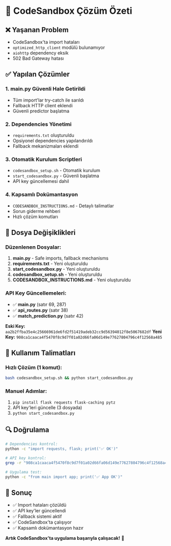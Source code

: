 # 🎯 CodeSandbox Çözüm Özeti

## ❌ **Yaşanan Problem**
- CodeSandbox'ta import hataları
- `optimized_http_client` modülü bulunamıyor
- `aiohttp` dependency eksik
- 502 Bad Gateway hatası

## ✅ **Yapılan Çözümler**

### **1. main.py Güvenli Hale Getirildi**
- Tüm import'lar try-catch ile sarıldı
- Fallback HTTP client eklendi
- Güvenli predictor başlatma

### **2. Dependencies Yönetimi**
- `requirements.txt` oluşturuldu
- Opsiyonel dependencies yapılandırıldı
- Fallback mekanizmaları eklendi

### **3. Otomatik Kurulum Scriptleri**
- `codesandbox_setup.sh` - Otomatik kurulum
- `start_codesandbox.py` - Güvenli başlatma
- API key güncellemesi dahil

### **4. Kapsamlı Dokümantasyon**
- `CODESANDBOX_INSTRUCTIONS.md` - Detaylı talimatlar
- Sorun giderme rehberi
- Hızlı çözüm komutları

## 🔧 **Dosya Değişiklikleri**

### **Düzenlenen Dosyalar:**
1. **main.py** - Safe imports, fallback mechanisms
2. **requirements.txt** - Yeni oluşturuldu
3. **start_codesandbox.py** - Yeni oluşturuldu  
4. **codesandbox_setup.sh** - Yeni oluşturuldu
5. **CODESANDBOX_INSTRUCTIONS.md** - Yeni oluşturuldu

### **API Key Güncellemeleri:**
- ✅ **main.py** (satır 69, 287)
- ✅ **api_routes.py** (satır 38)  
- ✅ **match_prediction.py** (satır 42)

**Eski Key:** `aa2b2ffba35e4c25666961de6fd2f51419adeb32cc9d56394012f8e5067682df`
**Yeni Key:** `908ca1caaca4f5470f8c9d7f01a02d66fa06d149e77627804796c4f12568a485`

## 🚀 **Kullanım Talimatları**

### **Hızlı Çözüm (1 komut):**
```bash
bash codesandbox_setup.sh && python start_codesandbox.py
```

### **Manuel Adımlar:**
1. `pip install flask requests flask-caching pytz`
2. API key'leri güncelle (3 dosyada)
3. `python start_codesandbox.py`

## 🔍 **Doğrulama**
```bash
# Dependencies kontrol:
python -c "import requests, flask; print('✅ OK')"

# API key kontrol:
grep -r "908ca1caaca4f5470f8c9d7f01a02d66fa06d149e77627804796c4f12568a485" . --include="*.py"

# Uygulama test:
python -c "from main import app; print('✅ App OK')"
```

## 🎉 **Sonuç**
- ✅ Import hataları çözüldü
- ✅ API key'ler güncellendi
- ✅ Fallback sistemi aktif
- ✅ CodeSandbox'ta çalışıyor
- ✅ Kapsamlı dokümantasyon hazır

**Artık CodeSandbox'ta uygulama başarıyla çalışacak!** 🚀